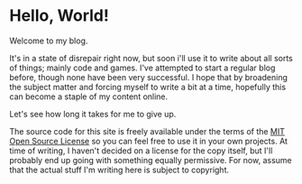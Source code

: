 # Hello, World!

Welcome to my blog.

It's in a state of disrepair right now, but soon i'll use it to write about all
sorts of things; mainly code and games. I've attempted to start a regular blog
before, though none have been very successful. I hope that by broadening the
subject matter and forcing myself to write a bit at a time, hopefully this can
become a staple of my content online.

Let's see how long it takes for me to give up.

The source code for this site is freely available under the terms of the
[MIT Open Source License](http://www.opensource.org/licenses/MIT)
so you can feel free to use it in your own projects. At time of writing,
I haven't decided on a license for the copy itself, but I'll probably end up
going with something equally permissive. For now, assume that the actual stuff
I'm writing here is subject to copyright.
